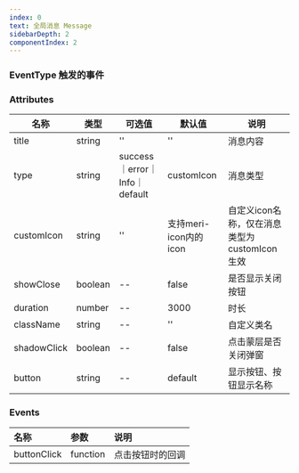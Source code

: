 ```yaml
---
index: 0
text: 全局消息 Message
sidebarDepth: 2
componentIndex: 2
---
```


### EventType 触发的事件

<demo src="./test/message.vue" langue="vue"  title="类型演示" desc="根据调用不同的方法实现的，样式待优化">
</demo>


### Attributes

| 名称 | 类型 | 可选值 | 默认值 | 说明 |
| --- | --- | --- | --- | --- |
| title | string | '' | '' | 消息内容 |
| type | string | success｜error｜Info｜default | customIcon | 消息类型 |
| customIcon | string | '' | 支持meri-icon内的icon | 自定义icon名称，仅在消息类型为customIcon生效 |
| showClose | boolean | -- | false | 是否显示关闭按钮 |
| duration | number | -- | 3000 | 时长 |
| className | string | -- | '' | 自定义类名 |
| shadowClick | boolean | -- | false | 点击蒙层是否关闭弹窗 |
| button | string | -- | default | 显示按钮、按钮显示名称 |



### Events

| 名称	 | 参数 |           说明       |
| :--- | :--- | :-------------------- | 
| buttonClick | function | 点击按钮时的回调|